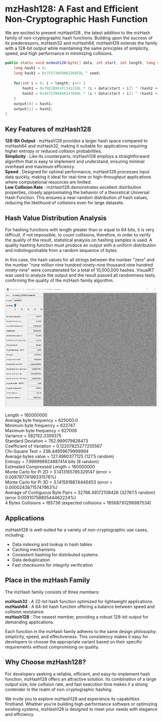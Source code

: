 
# mzHash128: A Fast and Efficient Non-Cryptographic Hash Function
We are excited to present mzHash128 , the latest addition to the mzHash family of non-cryptographic hash functions. Building upon the success of its predecessors, mzHash32 and mzHash64, mzHash128 extends the family with a 128-bit output while maintaining the same principles of simplicity, speed, and high performance in minimizing collisions.

```java
public static void mzHash128(byte[] data, int start, int length, long seed, long[] output) {
	long hash1 = 0;
	long hash2 = 0x7F573AFD9B2368FDL ^ seed;
	
	for(int i = 0; i < length; i++) {
		hash1 = 0x7EECB951FC241210L * (i + data[start + i]) ^ (hash2 << 2) ^ (hash2 >>> 2);
		hash2 = 0x447239684A147E94L * (i + data[start + i]) ^ (hash1 << 2) ^ (hash1 >>> 2);
	}
	output[0] = hash1;
	output[1] = hash2;
}
```
## Key Features of mzHash128
**128-Bit Output** : mzHash128 provides a larger hash space compared to mzHash64 and mzHash32, making it suitable for applications requiring higher entropy or reduced collision probabilities.  
**Simplicity** : Like its counterparts, mzHash128 employs a straightforward algorithm that is easy to implement and understand, ensuring minimal overhead and maximum efficiency.  
**Speed** : Designed for optimal performance, mzHash128 processes input data quickly, making it ideal for real-time or high-throughput applications where computational resources are limited.  
**Low Collision Rate** : mzHash128 demonstrates excellent distribution properties, closely approximating the behavior of a theoretical Universal Hash Function. This ensures a near-random distribution of hash values, reducing the likelihood of collisions even for large datasets.  

## Hash Value Distribution Analysis
For hashing functions with length greater than or equal to 64 bits, it is very difficult, if not impossible, to count collisions, therefore, in order to verify the quality of the result, statistical analysis on hashing samples is used. A quality hashing function must produce an output with a uniform distribution and indistinguishable from a random sequence of bytes.

In this case, the hash values ​​for all strings between the number "zero" and the number "nine million nine hundred ninety-nine thousand nine hundred ninety-nine" were concatenated for a total of 10,000,000 hashes. VisualRT was used to analyze the output and the result passed all randomness tests, confirming the quality of the mzHash family algorithm.

![Alt Text](https://raw.githubusercontent.com/matteo65/mzHash128/main/Resource/mzhash128output.png)

Length = 160000000  
Average byte frequency = 625000.0  
Minimum byte frequency = 622747  
Maximum byte frequency = 627006  
Variance = 582152.3359375  
Standard Deviation = 762.989079828473  
Coefficient of Variation = 0.12207825277255567  
Chi-Square Test = 238.44959679999994  
Average bytes value = 127.4960377125 (127.5 random)  
Entropy = 7.999998924887414 bits (8 random)  
Estimated Compressed Length = 160000000  
Monte Carlo for Pi 2D = 3.1413165785329147 (error = 0.00878774199331576%)  
Monte Carlo for Pi 3D = 3.1415918874446453 (error = 0.00002438715747863%)  
Average of Contiguous Byte Pairs = 32766.48172108426 (32767.5 random) (error 0.0031075880544462224%)  
4 Bytes Collisions = 185738 (expected collisions = 185687.61296987534)  

## Applications
mzHash128 is well-suited for a variety of non-cryptographic use cases, including:

- Data indexing and lookup in hash tables
- Caching mechanisms
- Consistent hashing for distributed systems
- Data deduplication
- Fast checksums for integrity verification

## Place in the mzHash Family
The mzHash family consists of three members:

**mzHash32** : A 32-bit hash function optimized for lightweight applications.   
**mzHash64** : A 64-bit hash function offering a balance between speed and collision resistance.   
**mzHash128** : The newest member, providing a robust 128-bit output for demanding applications.   

Each function in the mzHash family adheres to the same design philosophy: simplicity, speed, and effectiveness. This consistency makes it easy for developers to choose the appropriate variant based on their specific requirements without compromising on quality.   

## Why Choose mzHash128?
For developers seeking a reliable, efficient, and easy-to-implement hash function, mzHash128 offers an attractive solution. Its combination of a large output size, low collision rate, and fast execution time makes it a strong contender in the realm of non-cryptographic hashing.

We invite you to explore mzHash128 and experience its capabilities firsthand. Whether you're building high-performance software or optimizing existing systems, mzHash128 is designed to meet your needs with elegance and efficiency.
